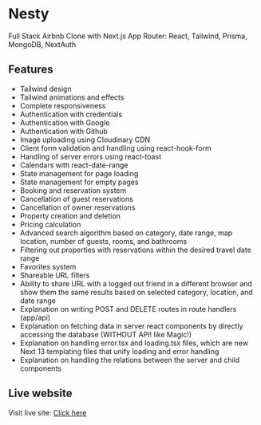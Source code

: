 
# Nesty

Full Stack Airbnb Clone with Next.js App Router: React, Tailwind, Prisma, MongoDB, NextAuth


## Features

* Tailwind design
* Tailwind animations and effects
* Complete responsiveness
* Authentication with credentials
* Authentication with Google
* Authentication with Github
* Image uploading using Cloudinary CDN
* Client form validation and handling using react-hook-form
* Handling of server errors using react-toast
* Calendars with react-date-range
* State management for page loading
* State management for empty pages
* Booking and reservation system
* Cancellation of guest reservations
* Cancellation of owner reservations
* Property creation and deletion
* Pricing calculation
* Advanced search algorithm based on category, date range, map location, number of guests, rooms, and bathrooms
* Filtering out properties with reservations within the desired travel date range
* Favorites system
* Shareable URL filters
* Ability to share URL with a logged out friend in a different browser and show them the same results based on selected category, location, and date range
* Explanation on writing POST and DELETE routes in route handlers (app/api)
* Explanation on fetching data in server react components by directly accessing the database (WITHOUT API! like Magic!)
* Explanation on handling error.tsx and loading.tsx files, which are new Next 13 templating files that unify loading and error handling
* Explanation on handling the relations between the server and child components

## Live website

Visit live site: [Click here](https://nesty-hasanjamil.vercel.app/)


